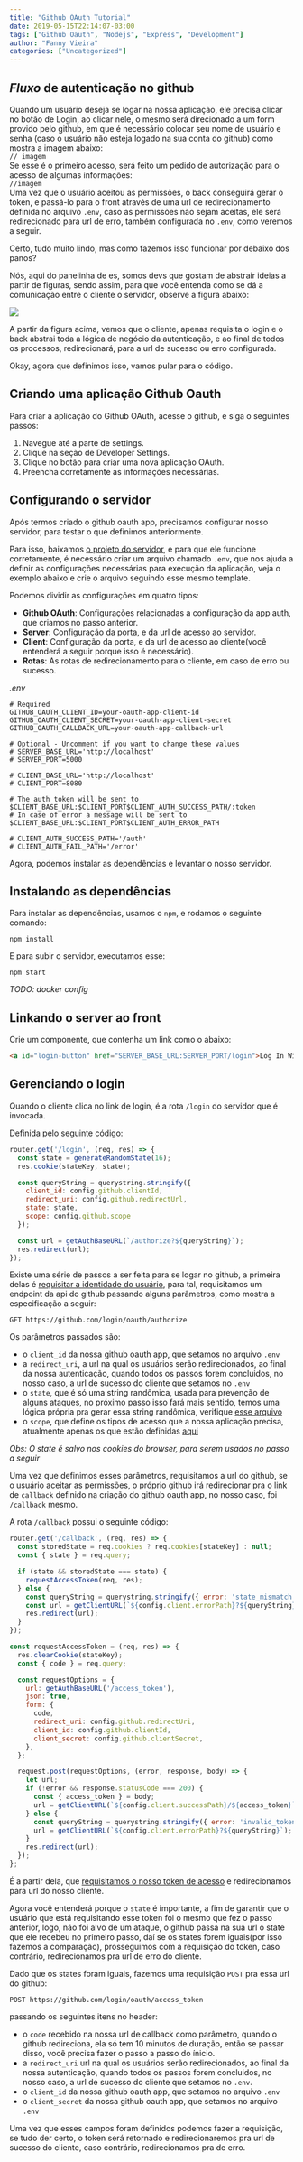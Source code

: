 ```yaml
---
title: "Github OAuth Tutorial"
date: 2019-05-15T22:14:07-03:00
tags: ["Github Oauth", "Nodejs", "Express", "Development"]
author: "Fanny Vieira"
categories: ["Uncategorized"]
---
```


## *Fluxo* de autenticação no github
    
Quando um usuário deseja se logar na nossa aplicação, ele precisa clicar no botão de Login, ao clicar nele,
o mesmo será direcionado a um form provido pelo github, em que é necessário colocar seu nome de
usuário e senha (caso o usuário não esteja logado na sua conta do github) como mostra a imagem abaixo:  
`// imagem`  
Se esse é o primeiro acesso, será feito um pedido de autorização para o acesso de algumas informações:  
`//imagem`  
Uma vez que o usuário aceitou as permissões, o back conseguirá gerar o token, e passá-lo para o front através de uma url de redirecionamento definida no arquivo `.env`, caso as permissões não sejam aceitas, ele será redirecionado para url de erro, também configurada no `.env`, como veremos a seguir.

Certo, tudo muito lindo, mas como fazemos isso funcionar por debaixo dos panos?

Nós, aqui do panelinha de es, somos devs que gostam de abstrair ideias a partir de figuras, sendo assim, para que você entenda como se dá a comunicação entre o cliente o servidor, observe a figura abaixo:


![](https://i.imgur.com/Q0uQ9K2.png)

A partir da figura acima, vemos que o cliente, apenas requisita o login e o back abstrai toda a lógica de negócio da autenticação, e ao final de todos os processos, redirecionará, para a url de sucesso ou erro configurada.

Okay, agora que definimos isso, vamos pular para o código.


## Criando uma aplicação Github Oauth
Para criar a aplicação do Github OAuth, acesse o github, e siga o seguintes passos:

1. Navegue até a parte de settings.
2. Clique na seção de Developer Settings.
3. Clique no botão para criar uma nova aplicação OAuth.
4. Preencha corretamente as informações necessárias.

## Configurando o servidor
Após termos criado o github oauth app, precisamos configurar nosso servidor, para testar o que definimos anteriormente.

Para isso, baixamos [o projeto do servidor](https://github.com/panelinhadees/server.git), e para que ele funcione corretamente, é necessário criar um  arquivo chamado `.env`, que nos ajuda a definir as configurações necessárias para execução da aplicação, veja o exemplo abaixo e crie o arquivo seguindo esse mesmo template.

Podemos dividir as configurações em quatro tipos:
- **Github OAuth**: Configurações relacionadas a configuração da app auth, que criamos no passo anterior.
- **Server**: Configuração da porta, e da url de acesso ao servidor.
- **Client**: Configuração da porta, e da url de acesso ao cliente(você entenderá a seguir porque isso é necessário).
- **Rotas**: As rotas de redirecionamento para o cliente, em caso de erro ou sucesso.

*.env*
```.env
# Required
GITHUB_OAUTH_CLIENT_ID=your-oauth-app-client-id
GITHUB_OAUTH_CLIENT_SECRET=your-oauth-app-client-secret
GITHUB_OAUTH_CALLBACK_URL=your-oauth-app-callback-url

# Optional - Uncomment if you want to change these values
# SERVER_BASE_URL='http://localhost'
# SERVER_PORT=5000

# CLIENT_BASE_URL='http://localhost'
# CLIENT_PORT=8080

# The auth token will be sent to $CLIENT_BASE_URL:$CLIENT_PORT$CLIENT_AUTH_SUCCESS_PATH/:token
# In case of error a message will be sent to $CLIENT_BASE_URL:$CLIENT_PORT$CLIENT_AUTH_ERROR_PATH

# CLIENT_AUTH_SUCCESS_PATH='/auth'
# CLIENT_AUTH_FAIL_PATH='/error'
```

Agora, podemos instalar as dependências e levantar o nosso servidor.

## Instalando as dependências
Para instalar as dependências, usamos o `npm`, e rodamos o seguinte comando:

`npm install`

E para subir o servidor, executamos esse:

`npm start`

*TODO: docker config*

## Linkando o server ao front

Crie um componente, que contenha um link como o abaixo:

```html
<a id="login-button" href="SERVER_BASE_URL:SERVER_PORT/login">Log In With GitHub</a>
```

## Gerenciando o login
Quando o cliente clica no link de login, é a rota `/login` do servidor que é invocada.

Definida pelo seguinte código:

```js
router.get('/login', (req, res) => {
  const state = generateRandomState(16);
  res.cookie(stateKey, state);

  const queryString = querystring.stringify({
    client_id: config.github.clientId,
    redirect_uri: config.github.redirectUrl,
    state: state,
    scope: config.github.scope
  });

  const url = getAuthBaseURL(`/authorize?${queryString}`);
  res.redirect(url);
});
```
Existe uma série de passos a ser feita para se logar no github, a primeira delas é [requisitar a identidade do usuário](https://github.com/login/oauth/authorize), para tal, requisitamos um endpoint da api do github passando alguns parâmetros, como mostra a especificação a seguir:

`GET https://github.com/login/oauth/authorize`

Os parâmetros passados são:
- o `client_id` da nossa github oauth app, que setamos no arquivo `.env`
- a `redirect_uri`, a url na qual os usuários serão redirecionados, ao final da nossa autenticação, quando todos os passos forem concluidos, no nosso caso, a url de sucesso do cliente que setamos no `.env`
- o `state`, que é só uma string randômica, usada para prevenção de alguns ataques, no próximo passo isso fará mais sentido, temos uma lógica própria pra gerar essa string randômica, verifique [esse arquivo](https://github.com/panelinhadees/server/blob/master/src/auth/util.js)
- o `scope`, que define os tipos de acesso que a nossa aplicação precisa, atualmente apenas os que estão definidas [aqui](https://github.com/panelinhadees/server/blob/33ea7a5f3d11bb9880297efbb15719753a0c9e9f/src/config.js#L7)

*Obs: O state é salvo nos cookies do browser, para serem usados no passo a seguir*

Uma vez que definimos esses parâmetros, requisitamos a url do github, se o usuário aceitar as permissões, o próprio github irá redirecionar pra o link de `callback` definido na criação do github oauth app, no nosso caso, foi `/callback` mesmo.

A rota `/callback` possui o seguinte código:

```js
router.get('/callback', (req, res) => {
  const storedState = req.cookies ? req.cookies[stateKey] : null;
  const { state } = req.query;

  if (state && storedState === state) {
    requestAccessToken(req, res);
  } else {
    const queryString = querystring.stringify({ error: 'state_mismatch' });
    const url = getClientURL(`${config.client.errorPath}?${queryString}`);
    res.redirect(url);
  }
});

const requestAccessToken = (req, res) => {
  res.clearCookie(stateKey);
  const { code } = req.query;

  const requestOptions = {
    url: getAuthBaseURL('/access_token'),
    json: true,
    form: {
      code,
      redirect_uri: config.github.redirectUri,
      client_id: config.github.clientId,
      client_secret: config.github.clientSecret,
    },
  };

  request.post(requestOptions, (error, response, body) => {
    let url;
    if (!error && response.statusCode === 200) {
      const { access_token } = body;
      url = getClientURL(`${config.client.successPath}/${access_token}`);
    } else {
      const queryString = querystring.stringify({ error: 'invalid_token' });
      url = getClientURL(`${config.client.errorPath}?${queryString}`);
    }
    res.redirect(url);
  });
};
```

É a partir dela, que [requisitamos o nosso token de acesso](https://developer.github.com/apps/building-oauth-apps/authorizing-oauth-apps/#2-users-are-redirected-back-to-your-site-by-github) e redirecionamos para url do nosso cliente.

Agora você entenderá porque o `state` é importante, a fim de garantir que o usuário que está requisitando esse token foi o mesmo que fez o passo anterior, logo, não foi alvo de um ataque, o github passa na sua url o state que ele recebeu no primeiro passo, daí se os states forem iguais(por isso fazemos a comparação), prosseguimos com a requisição do token, caso contrário, redirecionamos pra url de erro do cliente.

Dado que os states foram iguais, fazemos uma requisição `POST` pra essa url do github:

`POST https://github.com/login/oauth/access_token`

passando os seguintes itens no header:
- o `code` recebido na nossa url de callback como parâmetro, quando o github redireciona, ela só tem 10 minutos de duração, então se passar disso, você precisa fazer o passo a passo do ínicio.
- a `redirect_uri` url na qual os usuários serão redirecionados, ao final da nossa autenticação, quando todos os passos forem concluidos, no nosso caso, a url de sucesso do cliente que setamos no `.env`.
- o `client_id` da nossa github oauth app, que setamos no arquivo `.env`
- o `client_secret` da nossa github oauth app, que setamos no arquivo `.env`

Uma vez que esses campos foram definidos podemos fazer a requisição, se tudo der certo, o token será retornado e redirecionaremos pra url de sucesso do cliente, caso contrário, redirecionamos pra de erro.  
